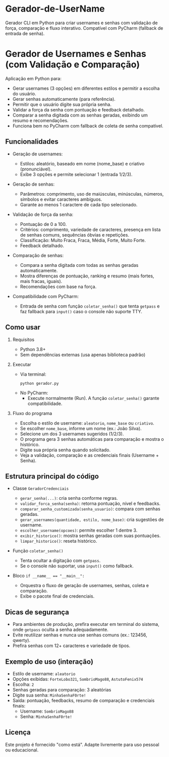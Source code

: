 # Gerador-de-UserName
Gerador CLI em Python para criar usernames e senhas com validação de força, comparação e fluxo interativo. Compatível com PyCharm (fallback de entrada de senha).

# Gerador de Usernames e Senhas (com Validação e Comparação)

Aplicação em Python para:
- Gerar usernames (3 opções) em diferentes estilos e permitir a escolha do usuário.
- Gerar senhas automaticamente (para referência).
- Permitir que o usuário digite sua própria senha.
- Validar a força da senha com pontuação e feedback detalhado.
- Comparar a senha digitada com as senhas geradas, exibindo um resumo e recomendações.
- Funciona bem no PyCharm com fallback de coleta de senha compatível.

## Funcionalidades

- Geração de usernames:
  - Estilos: aleatório, baseado em nome (nome_base) e criativo (pronunciável).
  - Exibe 3 opções e permite selecionar 1 (entrada 1/2/3).

- Geração de senhas:
  - Parâmetros: comprimento, uso de maiúsculas, minúsculas, números, símbolos e evitar caracteres ambíguos.
  - Garante ao menos 1 caractere de cada tipo selecionado.

- Validação de força da senha:
  - Pontuação de 0 a 100.
  - Critérios: comprimento, variedade de caracteres, presença em lista de senhas comuns, sequências óbvias e repetições.
  - Classificação: Muito Fraca, Fraca, Média, Forte, Muito Forte.
  - Feedback detalhado.

- Comparação de senhas:
  - Compara a senha digitada com todas as senhas geradas automaticamente.
  - Mostra diferenças de pontuação, ranking e resumo (mais fortes, mais fracas, iguais).
  - Recomendações com base na força.

- Compatibilidade com PyCharm:
  - Entrada de senha com função `coletar_senha()` que tenta `getpass` e faz fallback para `input()` caso o console não suporte TTY.

## Como usar

1. Requisitos
   - Python 3.8+
   - Sem dependências externas (usa apenas biblioteca padrão)

2. Executar
   - Via terminal:
     ```
     python gerador.py
     ```
   - No PyCharm:
     - Execute normalmente (Run). A função `coletar_senha()` garante compatibilidade.

3. Fluxo do programa
   - Escolha o estilo de username: `aleatorio`, `nome_base` ou `criativo`.
   - Se escolher `nome_base`, informe um nome (ex.: João Silva).
   - Selecione um dos 3 usernames sugeridos (1/2/3).
   - O programa gera 3 senhas automáticas para comparação e mostra o histórico.
   - Digite sua própria senha quando solicitado.
   - Veja a validação, comparação e as credenciais finais (Username + Senha).

## Estrutura principal do código

- Classe `GeradorCredenciais`
  - `gerar_senha(...)`: cria senha conforme regras.
  - `validar_forca_senha(senha)`: retorna pontuação, nível e feedbacks.
  - `comparar_senha_customizada(senha_usuario)`: compara com senhas geradas.
  - `gerar_usernames(quantidade, estilo, nome_base)`: cria sugestões de username.
  - `escolher_username(opcoes)`: permite escolher 1 dentre 3.
  - `exibir_historico()`: mostra senhas geradas com suas pontuações.
  - `limpar_historico()`: reseta histórico.

- Função `coletar_senha()`
  - Tenta ocultar a digitação com `getpass`.
  - Se o console não suportar, usa `input()` como fallback.

- Bloco `if __name__ == "__main__":`
  - Orquestra o fluxo de geração de usernames, senhas, coleta e comparação.
  - Exibe o pacote final de credenciais.

## Dicas de segurança

- Para ambientes de produção, prefira executar em terminal do sistema, onde `getpass` oculta a senha adequadamente.
- Evite reutilizar senhas e nunca use senhas comuns (ex.: 123456, qwerty).
- Prefira senhas com 12+ caracteres e variedade de tipos.

## Exemplo de uso (interação)

- Estilo de username: `aleatorio`
- Opções exibidas: `ForteLobo321`, `SombrioMago88`, `AstutoFenix574`
- Escolha: `2`
- Senhas geradas para comparação: 3 aleatórias
- Digite sua senha: `MinhaSenhaF0rte!`
- Saída: pontuação, feedbacks, resumo de comparação e credenciais finais:
  - Username: `SombrioMago88`
  - Senha: `MinhaSenhaF0rte!`

## Licença

Este projeto é fornecido "como está". Adapte livremente para uso pessoal ou educacional.
